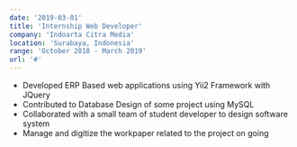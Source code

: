```yaml
---
date: '2019-03-01'
title: 'Internship Web Developer'
company: 'Indoarta Citra Media'
location: 'Surabaya, Indonesia'
range: 'October 2018 - March 2019'
url: '#'
---
```


- Developed ERP Based web applications using Yii2 Framework with JQuery
- Contributed to Database Design of some project using MySQL
- Collaborated with a small team of student developer to design software system
- Manage and digitize the workpaper related to the project on going

